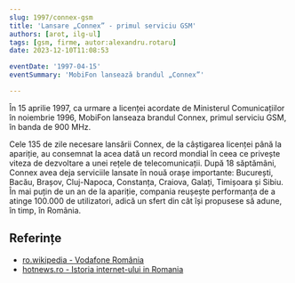 ```yaml
---
slug: 1997/connex-gsm
title: 'Lansare „Connex” - primul serviciu GSM'
authors: [arot, ilg-ul]
tags: [gsm, firme, autor:alexandru.rotaru]
date: 2023-12-10T11:08:53

eventDate: '1997-04-15'
eventSummary: 'MobiFon lansează brandul „Connex”'

---
```


În 15 aprilie 1997, ca urmare a licenței acordate de Ministerul
Comunicațiilor în noiembrie 1996,
MobiFon lanseaza brandul Connex, primul serviciu GSM, în banda de 900 MHz.

<!-- truncate -->

Cele 135 de zile necesare lansării Connex, de la câștigarea licenței
până la apariție, au consemnat la acea dată un record mondial în ceea
ce privește viteza de dezvoltare a unei rețele de telecomunicații.
După 18 săptămâni, Connex avea deja serviciile lansate în nouă orașe
importante: București, Bacău, Brașov, Cluj-Napoca, Constanța, Craiova,
Galați, Timișoara și Sibiu. În mai puțin de un an de la apariție,
compania reușește performanța de a atinge 100.000 de utilizatori, adică
un sfert din cât își propusese să adune, în timp, în România.

## Referințe

- [ro.wikipedia - Vodafone România](https://ro.wikipedia.org/wiki/Vodafone_România)
- [hotnews.ro - Istoria internet-ului in Romania](https://economie.hotnews.ro/stiri-20_ani_internet-15969144-istoria-internetului-romania-alexandru-rotaru-nu-pot-spun-inventat-noi-ceva-plus-aici-romania-doar-majoritatea-noutatilor-adoptat-printre-primii.htm)
